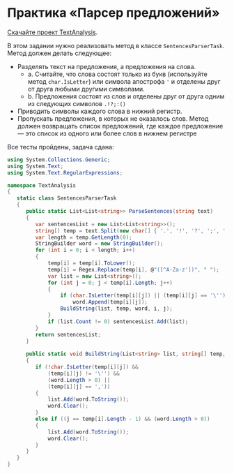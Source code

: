 # Практика «Парсер предложений»

[Скачайте проект TextAnalysis](TextAnalysis.zip).

В этом задании нужно реализовать метод в классе `SentencesParserTask`. Метод должен делать следующее:
 - Разделять текст на предложения, а предложения на слова.
    - a. Считайте, что слова состоят только из букв (используйте метод `char.IsLetter`) или символа апострофа `'` и отделены друг от друга любыми другими символами.
    - b. Предложения состоят из слов и отделены друг от друга одним из следующих символов `.!?;:()`
 - Приводить символы каждого слова в нижний регистр.
 - Пропускать предложения, в которых не оказалось слов.
Метод должен возвращать список предложений, где каждое предложение — это список из одного или более слов в нижнем регистре


Все тесты пройдены, задача сдана:
```cs
using System.Collections.Generic;
using System.Text;
using System.Text.RegularExpressions;

namespace TextAnalysis
{
   static class SentencesParserTask
   {
      public static List<List<string>> ParseSentences(string text)
      {
         var sentencesList = new List<List<string>>();
         string[] temp = text.Split(new char[] { '.', '!', '?', ';', ':', '(', ')' });
         var length = temp.GetLength(0);
         StringBuilder word = new StringBuilder();
         for (int i = 0; i < length; i++)
         {
             temp[i] = temp[i].ToLower();
             temp[i] = Regex.Replace(temp[i], @"([^A-Za-z'])", " ");
             var list = new List<string>();
             for (int j = 0; j < temp[i].Length; j++)
             {
                 if (char.IsLetter(temp[i][j]) || (temp[i][j] == '\''))
                     word.Append(temp[i][j]);
                 BuildString(list, temp, word, i, j);
             }
             if (list.Count != 0) sentencesList.Add(list);
         }
         return sentencesList;
      }
        
      public static void BuildString(List<string> list, string[] temp, StringBuilder word, int i, int j)
      {
         if (!char.IsLetter(temp[i][j]) &&
             (temp[i][j] != '\'') &&
             (word.Length > 0) ||
             (temp[i][j] == ','))
         {
             list.Add(word.ToString());
             word.Clear();
         }
         else if ((j == temp[i].Length - 1) && (word.Length > 0))
         {
             list.Add(word.ToString());
             word.Clear();
         }
      }
   }
}
```
